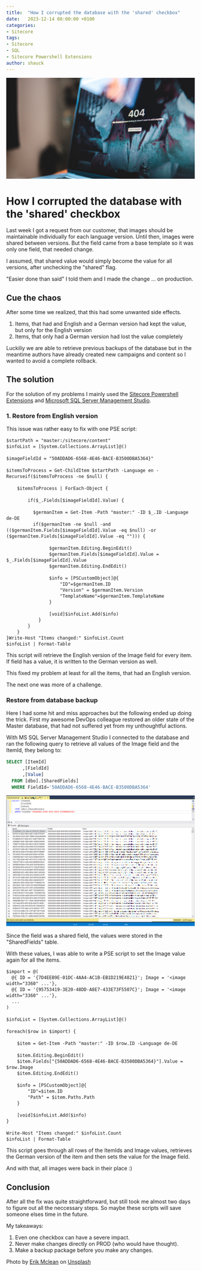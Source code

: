 ```yaml
---
title:  "How I corrupted the database with the 'shared' checkbox"
date:   2023-12-14 08:00:00 +0100
categories:
- Sitecore
tags:
- Sitecore
- SQL
- Sitecore Powershell Extensions
author: shauck
---
```


![Error 404](../files/2023/12/14/not-found.jpg "Error 404")

# How I corrupted the database with the 'shared' checkbox

Last week I got a request from our customer, that images should be maintainable individually for each language version. Until then, images were shared between versions. But the field came from a base template so it was only one field, that needed change.

I assumed, that shared value would simply become the value for all versions, after unchecking the "shared" flag.

"Easier done than said" I told them and I made the change ... on production.

## Cue the chaos

After some time we realized, that this had some unwanted side effects.

1. Items, that had and English and a German version had kept the value, but only for the English version
2. Items, that only had a German version had lost the value completely

Luckiliy we are able to retrieve previous backups of the database but in the meantime authors have already created new campaigns and content so I wanted to avoid a complete rollback.

## The solution

For the solution of my problems I mainly used the [Sitecore Powershell Extensions](https://doc.sitecorepowershell.com/) and [Microsoft SQL Server Management Studio](https://learn.microsoft.com/de-de/sql/ssms/download-sql-server-management-studio-ssms?view=sql-server-ver16).

### 1. Restore from English version

This issue was rather easy to fix with one PSE script:

```PS
$startPath = "master:/sitecore/content"
$infoList = [System.Collections.ArrayList]@()

$imageFieldId = "50ADDAD6-6568-4E46-BACE-B3500DBA5364}"

$itemsToProcess = Get-ChildItem $startPath -Language en -Recurseif($itemsToProcess -ne $null) {

    $itemsToProcess | ForEach-Object {

        if($_.Fields[$imageFieldId].Value) {    

          $germanItem = Get-Item -Path "master:" -ID $_.ID -Language de-DE            
          if($germanItem -ne $null -and (($germanItem.Fields[$imageFieldId].Value -eq $null) -or ($germanItem.Fields[$imageFieldId].Value -eq ""))) {
                
                $germanItem.Editing.BeginEdit()
                $germanItem.Fields[$imageFieldId].Value = $_.Fields[$imageFieldId].Value
                $germanItem.Editing.EndEdit()
                
                $info = [PSCustomObject]@{
                    "ID"=$germanItem.ID
                    "Version" = $germanItem.Version
                    "TemplateName"=$germanItem.TemplateName
                }
                
                [void]$infoList.Add($info)   
            }
        }
    }
}Write-Host "Items changed:" $infoList.Count
$infoList | Format-Table 
```

This script will retrieve the English version of the Image field for every item. If field has a value, it is written to the German version as well.

This fixed my problem at least for all the items, that had an English version.

The next one was more of a challenge.

### Restore from database backup

Here I had some hit and miss approaches but the following ended up doing the trick.
First my awesome DevOps colleague restored an older state of the Master database, that had not suffered yet from my unthoughtful actions.

With MS SQL Server Management Studio I connected to the database and ran the following query to retrieve all values of the Image field and the ItemId, they belong to:
```SQL
SELECT [ItemId]
	  ,[FieldId]
      ,[Value]
  FROM [dbo].[SharedFields]
  WHERE FieldId='50ADDAD6-6568-4E46-BACE-B3500DBA5364'
```
![SQL query to retrieve shared field values of a certain field](../files/2023/12/14/sql-query.png "SQL query to retrieve shared field values of a certain field")

Since the field was a shared field, the values were stored in the "SharedFields" table. 

With these values, I was able to write a PSE script to set the Image value again for all the items.

```PS
$import = @(
  @{ ID = '{7D4EEB9E-01DC-4AA4-AC1B-EB1D219E4821}'; Image = '<image width="3360" ...'},
  @{ ID = '{95753419-3E20-48DD-A8E7-433E73F5507C}'; Image = '<image width="3360" ...'},
  ...
)
  
$infoList = [System.Collections.ArrayList]@()

foreach($row in $import) {
    
    $item = Get-Item -Path "master:" -ID $row.ID -Language de-DE
    
    $item.Editing.BeginEdit()
    $item.Fields["{50ADDAD6-6568-4E46-BACE-B3500DBA5364}"].Value = $row.Image
    $item.Editing.EndEdit()
    
    $info = [PSCustomObject]@{
        "ID"=$item.ID
		"Path" = $item.Paths.Path
	}
    
    [void]$infoList.Add($info) 
}

Write-Host "Items changed:" $infoList.Count
$infoList | Format-Table
```

This script goes through all rows of the ItemIds and Image values, retrieves the German version of the item and then sets the value for the Image field.

And with that, all images were back in their place :)

## Conclusion

After all the fix was quite straightforward, but still took me almost two days to figure out all the neccessary steps. So maybe these scripts will save someone elses time in the future.

My takeaways:
1. Even one checkbox can have a severe impact.
2. Never make changes directly on PROD (who would have thought).
3. Make a backup package before you make any changes.


Photo by <a href="https://unsplash.com/@introspectivedsgn?utm_content=creditCopyText&utm_medium=referral&utm_source=unsplash">Erik Mclean</a> on <a href="https://unsplash.com/photos/black-asus-laptop-computer-showing-3-00-sxiSod0tyYQ?utm_content=creditCopyText&utm_medium=referral&utm_source=unsplash">Unsplash</a>
  